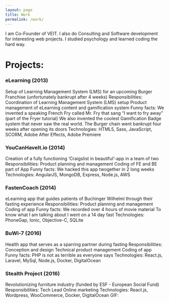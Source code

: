 ```yaml
---
layout: page
title: Work
permalink: /work/
---
```

I am Co-Founder of VEIT. I also do Consulting and Software development for interesting web projects. I studied psychology and learned coding the hard way.


# Projects:
### eLearning (2013)
Setup of Learning Management System (LMS) for an upcoming Burger Franchise (unfortunately bankrupt after 4 weeks)
Responsibilities:
Coordination of Learning Management System (LMS) setup
Product management of eLearning content and gamification system
Funny facts:
We invented a speaking French Fry called Mr. Fry that sang “I want to fry away” (part of the Fryer tutorial)
We also invented the coolest Gamification Badge system that never saw the real world.
The Burger chain went bankrupt four weeks after opening its doors
Technologies: HTML5, Sass, JavaScript, SCORM, Adobe After Effects, Adobe Premiere


### YouCanHaveIt.io (2014)
Creation of a fully functioning ‘Craigslist in beautiful’-app in a team of two
Responsibilities:
Product planning and management
Coding of FE and BE part of App
Funny facts:
We hacked this app twogether in 2 long weeks
Technologies: AngularJS, MongoDB, Express, Node.js, AWS


### FastenCoach (2014)
eLearning app that guides patients of Buchinger Wilhelmi through their fasting experience
Responsibilities:
Product planning and management
Coding of app
Funny facts:
We recorded over 4 hours of movie material
To know what I am talking about I went on a 14 day fast
Technologies: PhoneGap, Ionic, Objective-C, SQLite


### BuWi-7 (2016)
Health app that serves as a sparring partner during fasting
Responsibilities:
Conception and design
Technical product management
Coding of app
Funny facts:
PHP is not as terrible as everyone says
Technologies: React.js, Laravel, MySql, Node.js, Docker, DigitalOcean


### Stealth Project (2016)
Revolutionizing furniture industry (funded by ESF - European Social Fund)
Responsibilities:
Tech Lead
Online marketing
Technologies: React.js, Wordpress, WooCommerce, Docker, DigitalOcean
GIF:
